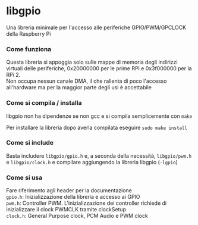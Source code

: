 # libgpio
Una libreria minimale per l'accesso alle periferiche GPIO/PWM/GPCLOCK della Raspberry Pi

### Come funziona
Questa libreria si appoggia solo sulle mappe di memoria degli indirizzi virtuali delle periferiche,
0x20000000 per le prime RPi e 0x3f000000 per la RPi 2.  
Non occupa nessun canale DMA, il che rallenta di poco l'accesso all'hardware ma per la maggior parte degli usi è accettabile

### Come si compila / installa
libgpio non ha dipendenze se non gcc e si compila semplicemente con `make` 

Per installare la libreria dopo averla compilata eseguire `sudo make install`

### Come si include
Basta includere `libgpio/gpio.h` e, a seconda della necessità, `libgpio/pwm.h` e `libgpio/clock.h` e compilare aggiungendo la libreria libgpio (`-lgpio`)

### Come si usa
Fare riferimento agli header per la documentazione  
`gpio.h`: Inizializzazione della libreria e accesso ai GPIO  
`pwm.h`: Controller PWM. L'inizializzazione dei controller richiede di inizializzare il clock PWMCLK tramite clockSetup  
`clock.h`: General Purpose clock, PCM Audio e PWM clock
